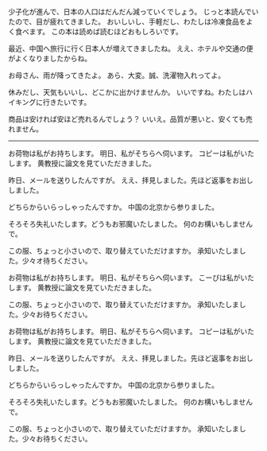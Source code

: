少子化が進んで、日本の人口はだんだん減っていくでしょう。
じっと本読んでいたので、目が疲れてきました。
おいしいし、手軽だし、わたしは冷凍食品をよく食べます。
この本は読めば読むほどおもしろいです。

最近、中国へ旅行に行く日本人が増えてきましたね。
ええ、ホテルや交通の便がよくなりましたからね。

お母さん、雨が降ってきたよ。
あら、大変。誠、洗濯物入れってよ。

休みだし、天気もいいし、どこかに出かけませんか。
いいですね。わたしはハイキングに行きたいです。

商品は安ければ安ほど売れるんでしょう？
いいえ。品質が悪いと、安くても売れません。

---

お荷物は私がお持ちします。
明日、私がそちらへ伺います。
コピーは私がいたします。
黄教授に論文を見ていただきました。

昨日、メールを送りしたんですが。
ええ、拝見しました。先ほど返事をお出ししました。

どちらからいらっしゃったんですか。
中国の北京から参りました。

そろそろ失礼いたします。どうもお邪魔いたしました。
何のお構いもしませんで。

この服、ちょっと小さいので、取り替えていただけますか。
承知いたしました。少々オ待ちください。

お荷物は私がお持ちします。
明日、私がそちらへ伺います。
こーぴは私がいたします。
黄教授に論文を見ていただきました。

この服、ちょっと小さいので、取り替えていただけますか。
承知いたしました。少々お待ちください。

お荷物は私がお持ちします。
明日、私がそちらへ伺います。
コピーは私がいたします。
黄教授に論文を見ていただきました。

昨日、メールを送りしたんですが。
ええ、拝見しました。先ほど返事をお出ししました。

どちらからいらっしゃったんですか。
中国の北京から参りました。

そろそろ失礼いたします。どうもお邪魔いたしました。
何のお構いもしませんで。

この服、ちょっと小さいので、取り替えていただけますか。
承知いたしました。少々お待ちください。
